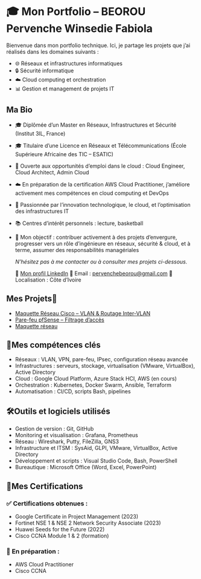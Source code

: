 # 🎓 Mon Portfolio – BEOROU Pervenche Winsedie Fabiola

Bienvenue dans mon portfolio technique. Ici, je partage les projets que j’ai réalisés dans les domaines suivants :  
- 🌐 Réseaux et infrastructures informatiques
- 🔒 Sécurité informatique
- ☁️ Cloud computing et orchestration
- 📊 Gestion et management de projets IT

## **Ma Bio**

- 🎓 Diplômée d’un Master en Réseaux, Infrastructures et Sécurité (Institut 3IL, France)
- 🎓 Titulaire d’une Licence en Réseaux et Télécommunications (École Supérieure Africaine des TIC – ESATIC)
- 💼 Ouverte aux opportunités d’emploi dans le cloud : Cloud Engineer, Cloud Architect, Admin Cloud
- ☁️ En préparation de la certification AWS Cloud Practitioner, j’améliore activement mes compétences en
      cloud computing et DevOps
- 🚀 Passionnée par l’innovation technologique, le cloud, et l’optimisation des infrastructures IT
- 📚 Centres d’intérêt personnels : lecture, basketball
- 🎯 Mon objectif : contribuer activement à des projets d’envergure, progresser vers un rôle d’ingénieure en
   réseaux, sécurité & cloud, et à terme, assumer des responsabilités managériales


  *N’hésitez pas à me contacter ou à consulter mes projets ci-dessous.*

  💼 [Mon profil LinkedIn](https://www.linkedin.com/in/pervenche-winsedie-fabiola-beorou-a89a02182)  📧 Email : pervenchebeorou@gmail.com 📍Localisation : Côte d’Ivoire  


## **Mes Projets**📁

* [Maquette Réseau Cisco – VLAN & Routage Inter-VLAN](./projets/maquette_vlan/)
* [Pare-feu pfSense – Filtrage d’accès](./projets/firewall_pfsense/)
* [Maquette réseau](https://github.com/pervenchebeorou/maquette-reseau-cisco/)
  
## 🔧**Mes compétences clés**
- Réseaux : VLAN, VPN, pare-feu, IPsec, configuration réseau avancée
- Infrastructures : serveurs, stockage, virtualisation (VMware, VirtualBox), Active Directory
- Cloud : Google Cloud Platform, Azure Stack HCI, AWS (en cours)
- Orchestration : Kubernetes, Docker Swarm, Ansible, Terraform
- Automatisation : CI/CD, scripts Bash, pipelines


## 🛠️**Outils et logiciels utilisés**

- Gestion de version : Git, GitHub
- Monitoring et visualisation : Grafana, Prometheus
- Réseau : Wireshark, Putty, FileZilla, GNS3
- Infrastructure et ITSM : SysAid, GLPI, VMware, VirtualBox, Active Directory
- Développement et scripts : Visual Studio Code, Bash, PowerShell
- Bureautique : Microsoft Office (Word, Excel, PowerPoint)

## 🏅**Mes Certifications**

### ✅ Certifications obtenues :
- Google Certificate in Project Management (2023)
- Fortinet NSE 1 & NSE 2 Network Security Associate (2023)
- Huawei Seeds for the Future (2022)
- Cisco CCNA Module 1 & 2 (formation)
  
### 📍 En préparation : 
- AWS Cloud Practitioner
- Cisco CCNA


